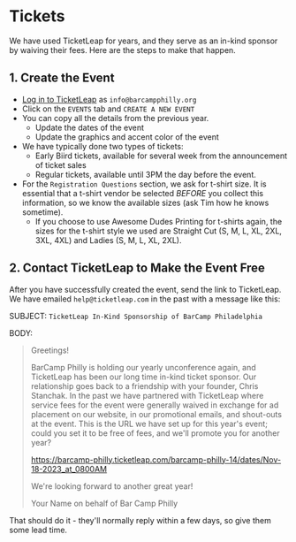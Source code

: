 # Tickets

We have used TicketLeap for years, and they serve as an in-kind sponsor by waiving their fees. Here are the steps to make that happen.

## 1. Create the Event

* [Log in to TicketLeap](https://www.ticketleap.com/login/) as `info@barcampphilly.org`
* Click on the `EVENTS` tab and `CREATE A NEW EVENT`
* You can copy all the details from the previous year.
    * Update the dates of the event
    * Update the graphics and accent color of the event
* We have typically done two types of tickets:
    * Early Biird tickets, available for several week from the announcement of ticket sales
    * Regular tickets, available until 3PM the day before the event.
* For the `Registration Questions` section, we ask for t-shirt size. It is essential that a t-shirt vendor be selected *BEFORE* you collect this information, so we know the available sizes (ask Tim how he knows sometime).
    * If you choose to use Awesome Dudes Printing for t-shirts again, the sizes for the t-shirt style we used are Straight Cut (S, M, L, XL, 2XL, 3XL, 4XL) and Ladies (S, M, L, XL, 2XL).

## 2. Contact TicketLeap to Make the Event Free

After you have successfully created the event, send the link to TicketLeap. We have emailed `help@ticketleap.com` in the past with a message like this:

SUBJECT: `TicketLeap In-Kind Sponsorship of BarCamp Philadelphia`

BODY:
> Greetings!
> 
> BarCamp Philly is holding our yearly unconference again, and TicketLeap has been our long time in-kind ticket sponsor. Our relationship goes back to a friendship with your founder, Chris Stanchak. In the past we have partnered with TicketLeap where service fees for the event were generally waived in exchange for ad placement on our website, in our promotional emails, and shout-outs at the event. This is the URL we have set up for this year's event; could you set it to be free of fees, and we'll promote you for another year?
> 
> https://barcamp-philly.ticketleap.com/barcamp-philly-14/dates/Nov-18-2023_at_0800AM
>
> We're looking forward to another great year!
>
> Your Name
> on behalf of Bar Camp Philly

That should do it - they'll normally reply within a few days, so give them some lead time.

